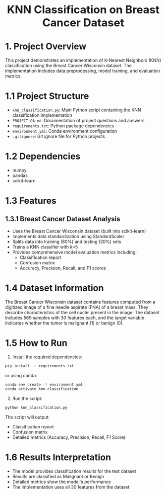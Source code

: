 <div style="font-size:2.5em; font-weight:bold; text-align:center; margin-top:20px;">KNN Classification on Breast Cancer Dataset</div>

# 1. Project Overview
This project demonstrates an implementation of K-Nearest Neighbors (KNN) classification using the Breast Cancer Wisconsin dataset. The implementation includes data preprocessing, model training, and evaluation metrics.

# 1.1 Project Structure
- `knn_classification.py`: Main Python script containing the KNN classification implementation
- `PROJECT_QA.md`: Documentation of project questions and answers
- `requirements.txt`: Python package dependencies
- `environment.yml`: Conda environment configuration
- `.gitignore`: Git ignore file for Python projects

# 1.2 Dependencies
- numpy
- pandas
- scikit-learn

# 1.3 Features
## 1.3.1 Breast Cancer Dataset Analysis
- Uses the Breast Cancer Wisconsin dataset (built into scikit-learn)
- Implements data standardization using StandardScaler
- Splits data into training (80%) and testing (20%) sets
- Trains a KNN classifier with k=5
- Provides comprehensive model evaluation metrics including:
  - Classification report
  - Confusion matrix
  - Accuracy, Precision, Recall, and F1 scores

# 1.4 Dataset Information
The Breast Cancer Wisconsin dataset contains features computed from a digitized image of a fine needle aspirate (FNA) of a breast mass. They describe characteristics of the cell nuclei present in the image. The dataset includes 569 samples with 30 features each, and the target variable indicates whether the tumor is malignant (1) or benign (0).

# 1.5 How to Run
1. Install the required dependencies:
```bash
pip install -r requirements.txt
```
or using conda:
```bash
conda env create -f environment.yml
conda activate knn-classification
```

2. Run the script:
```bash
python knn_classification.py
```

The script will output:
- Classification report
- Confusion matrix
- Detailed metrics (Accuracy, Precision, Recall, F1 Score)

# 1.6 Results Interpretation
- The model provides classification results for the test dataset
- Results are classified as Malignant or Benign
- Detailed metrics show the model's performance
- The implementation uses all 30 features from the dataset
